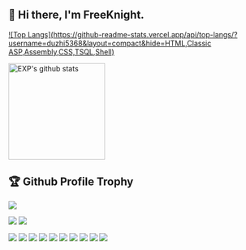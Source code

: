 ## 👋  Hi there, I'm FreeKnight. 

<!--BGN_SECTION:github-readme-stats-->
[![Top Langs](https://github-readme-stats.vercel.app/api/top-langs/?username=duzhi5368&layout=compact&hide=HTML,Classic ASP,Assembly,CSS,TSQL,Shell)](https://duzhi5368.github.io/OLDPAGE/)

<a href="https://duzhi5368.github.io/OLDPAGE/" target="_blank">
  <img height="190" align="center" src="https://github-readme-stats.vercel.app/api?username=duzhi5368&count_private=true&include_all_commits=true&hide=prs,issues,contribs&card_width=400&show_icons=true&theme=gruvbox" alt="EXP's github stats" />
</a>
<!--END_SECTION:github-readme-stats-->


<!-- github profile -->
<h2>🏆 Github Profile Trophy</h2>
<img src="https://github-profile-trophy.vercel.app/?username=duzhi5368&column=7&theme=dark_lover&&no-frame=true&title=MultiLanguage,Stars,Repositories,Followers,Commits"/>
<!--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-->


![](https://komarev.com/ghpvc/?username=duzhi5368&color=fc466b&style=plastic&label=Profile+Views)
![](https://hit.yhype.me/github/profile?user_id=duzhi5368)

[![](https://github-readme-stats.vercel.app/api/pin/?username=duzhi5368&repo=AwesomeAllInOne)](https://github.com/duzhi5368/AwesomeAllInOne)
[![](https://github-readme-stats.vercel.app/api/pin/?username=duzhi5368&repo=FKGoTrojan)](https://github.com/duzhi5368/FKGoTrojan)
[![](https://github-readme-stats.vercel.app/api/pin/?username=duzhi5368&repo=FKEngine)](https://github.com/duzhi5368/FKEngine)
[![](https://github-readme-stats.vercel.app/api/pin/?username=duzhi5368&repo=FKGoServer)](https://github.com/duzhi5368/FKGoServer)
[![](https://github-readme-stats.vercel.app/api/pin/?username=duzhi5368&repo=FKServer2)](https://github.com/duzhi5368/FKServer2)
[![](https://github-readme-stats.vercel.app/api/pin/?username=duzhi5368&repo=FKHIDKeyboardSimTest)](https://github.com/duzhi5368/FKHIDKeyboardSimTest)
[![](https://github-readme-stats.vercel.app/api/pin/?username=duzhi5368&repo=FKCocos2dxWrapper_2.x)](https://github.com/duzhi5368/FKCocos2dxWrapper_2.x)
[![](https://github-readme-stats.vercel.app/api/pin/?username=duzhi5368&repo=FK2DGame)](https://github.com/duzhi5368/FK2DGame)
[![](https://github-readme-stats.vercel.app/api/pin/?username=duzhi5368&repo=FKGoBigdataAPIFramework)](https://github.com/duzhi5368/FKGoBigdataAPIFramework)
[![](https://github-readme-stats.vercel.app/api/pin/?username=duzhi5368&repo=FKTheLostLand)](https://github.com/duzhi5368/FKTheLostLand)
